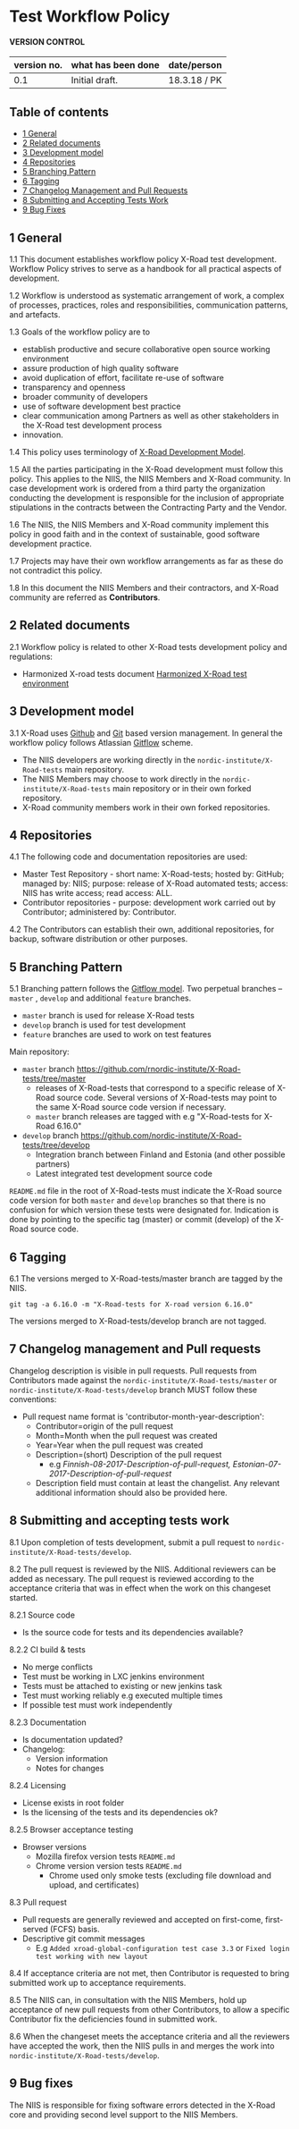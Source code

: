 # Test Workflow Policy

#### VERSION CONTROL
| version no.	 | what has been done	| date/person
| ---- | ---- | ---- |
| 0.1	| Initial draft.	| 18.3.18 / PK

## Table of contents

- [1	General](#1-general)
- [2 Related documents](#2-related-documents)
- [3 Development model](#3-development-model)
- [4	Repositories](#4-repositories)
- [5	Branching Pattern](#5-branching-pattern)
- [6 Tagging](#6-tagging)
- [7 Changelog Management and Pull Requests](#7-changelog-management-and-pull-requests)
- [8 Submitting and Accepting Tests Work](#8-submitting-and-accepting-tests-work)
- [9 Bug Fixes](#9-bug-fixes)

## 1	General

1.1	This document establishes workflow policy X-Road test development. Workflow
Policy strives to serve as a handbook for all practical aspects of development.

1.2	Workflow is understood as systematic arrangement of work, a complex of
processes, practices, roles and responsibilities, communication patterns, and
artefacts.

1.3	Goals of the workflow policy are to
- establish productive and secure collaborative open source working environment
- assure production of high quality software
- avoid duplication of effort, facilitate re-use of software
- transparency and openness
- broader community of developers
- use of software development best practice
- clear communication among Partners as well as other stakeholders in the X-Road test development process
- innovation.

1.4 This policy uses terminology of [X-Road Development Model](https://github.com/nordic-institute/x-road-development/blob/master/DEVELOPMENT_MODEL.md).

1.5 All the parties participating in the X-Road development must follow this
policy. This applies to the NIIS, the NIIS Members and X-Road community. In
case development work is ordered from a third party the organization conducting
the development is responsible for the inclusion of appropriate stipulations
in the contracts between the Contracting Party and the Vendor.

1.6 The NIIS, the NIIS Members and X-Road community implement this policy in good
faith and in the context of sustainable, good software development practice.

1.7 Projects may have their own workflow arrangements as far as these do not
contradict this policy.

1.8 In this document the NIIS Members and their contractors, and
X-Road community are referred as **Contributors**.

## 2 Related documents

2.1 Workflow policy is related to other X-Road tests development policy and regulations:
- Harmonized X-road tests document [Harmonized X-Road test environment](https://github.com/ria-ee/blob/master/HARMONIZED_TEST_ENVIRONMENT.md)

## 3 Development model

3.1	X-Road uses [Github](https://github.com/) and [Git](https://git-scm.com/)
based version management. In general the workflow policy follows Atlassian [Gitflow](https://www.atlassian.com/git/tutorials/comparing-workflows#gitflow-workflow)
scheme.

* The NIIS developers are working directly in the `nordic-institute/X-Road-tests`
main repository.
* The NIIS Members may choose to work directly in the `nordic-institute/X-Road-tests`
main repository or in their own forked repository.
* X-Road community members work in their own forked repositories.

## 4	Repositories

4.1	The following code and documentation repositories are used:
- Master Test Repository - short name: X-Road-tests; hosted by: GitHub; managed by: NIIS; purpose: release of X-Road automated tests; access: NIIS has write access; read access: ALL.
- Contributor repositories - purpose: development work carried out by
Contributor; administered by: Contributor.

4.2	The Contributors can establish their own, additional repositories, for
backup, software distribution or other purposes.

## 5	Branching Pattern

5.1	Branching pattern follows the [Gitflow model](https://www.atlassian.com/git/tutorials/comparing-workflows/gitflow-workflow). Two perpetual branches – `master` , `develop` and additional `feature` branches.

- `master` branch is used for release X-Road tests
- `develop` branch is used for test development
- `feature` branches are used to work on test features

Main repository:
- `master` branch https://github.com/rnordic-institute/X-Road-tests/tree/master
	- releases of X-Road-tests that correspond to a specific release of X-Road source code. Several versions of X-Road-tests may point to the same X-Road source code version if necessary.
	-  `master` branch releases are tagged with e.g "X-Road-tests for X-Road 6.16.0"
- `develop` branch https://github.com/nordic-institute/X-Road-tests/tree/develop
	- Integration branch between Finland and Estonia (and other possible partners)
	- Latest integrated test development source code

`README.md` file in the root of X-Road-tests must indicate the X-Road source code
version for both `master` and `develop` branches so that there is no confusion
for which version these tests were designated for. Indication is done by
pointing to the specific tag (master) or commit (develop) of the X-Road source
code.

## 6 Tagging

6.1 The versions merged to X-Road-tests/master branch are tagged by the NIIS.

`git tag -a 6.16.0 -m "X-Road-tests for X-road version 6.16.0"`

The versions merged to X-Road-tests/develop branch are not tagged.

## 7 Changelog management and Pull requests

Changelog description is visible in pull requests. Pull requests from
Contributors made against the `nordic-institute/X-Road-tests/master` or
`nordic-institute/X-Road-tests/develop` branch MUST follow these conventions:

- Pull request name format is 'contributor-month-year-description':
    - Contributor=origin of the pull request
    - Month=Month when the pull request was created
    - Year=Year when the pull request was created
    - Description=(short) Description of the pull request
        - e.g *Finnish-08-2017-Description-of-pull-request, Estonian-07-2017-Description-of-pull-request*
    - Description field must contain at least the changelist. Any relevant additional information should also be provided here.

## 8 Submitting and accepting tests work

8.1 Upon completion of tests development, submit a pull request to
`nordic-institute/X-Road-tests/develop`.

8.2	The pull request is reviewed by the NIIS. Additional reviewers can be
added as necessary. The pull request is reviewed according to the acceptance
criteria that was in effect when the work on this changeset started.

8.2.1 Source code

- Is the source code for tests and its dependencies available?

8.2.2 CI build & tests
- No merge conflicts
- Test must be working in LXC jenkins environment
- Tests must be attached to existing or new jenkins task
- Test must working reliably e.g executed multiple times
- If possible test must work independently

8.2.3 Documentation
- Is documentation updated?
- Changelog:
    - Version information
    - Notes for changes

8.2.4 Licensing
- License exists in root folder
- Is the licensing of the tests and its dependencies ok?

8.2.5 Browser acceptance testing
- Browser versions
    - Mozilla firefox version tests `README.md`
    - Chrome version version tests `README.md`
    	- Chrome used only smoke tests (excluding file download and upload, and
				certificates)

8.3 Pull request
- Pull requests are generally reviewed and accepted on first-come, first-served
(FCFS) basis.
- Descriptive git commit messages
	- E.g `Added xroad-global-configuration test case 3.3` or
	`Fixed login test working with new layout`

8.4 If acceptance criteria are not met, then Contributor is requested to bring
submitted work up to acceptance requirements.

8.5 The NIIS can, in consultation with the NIIS Members, hold up acceptance of
new pull requests from other Contributors, to allow a specific Contributor fix the
deficiencies found in submitted work.

8.6 When the changeset meets the acceptance criteria and all the reviewers have
accepted the work, then the NIIS pulls in and merges the work into
`nordic-institute/X-Road-tests/develop`.

## 9 Bug fixes

The NIIS is responsible for fixing software errors detected in the X-Road core
and providing second level support to the NIIS Members.

